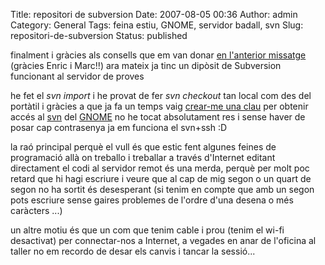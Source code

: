 Title: repositori de subversion
Date: 2007-08-05 00:36
Author: admin
Category: General
Tags: feina estiu, GNOME, servidor badall, svn
Slug: repositori-de-subversion
Status: published

finalment i gràcies als consells que em van donar <a href="?p=164" target="_blank" rel="noopener">en l'anterior missatge</a> (gràcies Enric i Marc!!) ara mateix ja tinc un dipòsit de Subversion funcionant al servidor de proves

he fet el *svn import* i he provat de fer *svn checkout* tan local com des del portàtil i gràcies a que ja fa un temps vaig <a href="?p=148" target="_blank" rel="noopener">crear-me una clau</a> per obtenir accés al <a href="http://svn.gnome.org" target="_blank" rel="noopener">svn</a> del <a href="http://www.gnome.org" target="_blank" rel="noopener">GNOME</a> no he tocat absolutament res i sense haver de posar cap contrasenya ja em funciona el svn+ssh :D

la raó principal perquè el vull és que estic fent algunes feines de programació allà on treballo i treballar a través d'Internet editant directament el codi al servidor remot és una merda, perquè per molt poc retard que hi hagi escriure i veure que al cap de mig segon o un quart de segon no ha sortit és desesperant (si tenim en compte que amb un segon pots escriure sense gaires problemes de l'ordre d'una desena o més caràcters ...)

un altre motiu és que un com que tenim cable i prou (tenim el wi-fi desactivat) per connectar-nos a Internet, a vegades en anar de l'oficina al taller no em recordo de desar els canvis i tancar la sessió...
